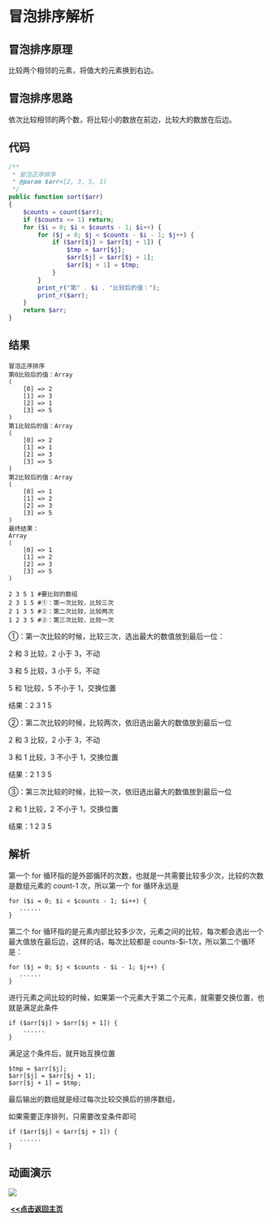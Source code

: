 # 冒泡排序解析

## 冒泡排序原理

比较两个相邻的元素，将值大的元素换到右边。

## 冒泡排序思路

依次比较相邻的两个数，将比较小的数放在前边，比较大的数放在后边。

## 代码

```php
/**
 * 冒泡正序排序
 * @param $arr=[2, 3, 5, 1]
 */
public function sort($arr)
{
    $counts = count($arr);
    if ($counts <= 1) return;
    for ($i = 0; $i < $counts - 1; $i++) {
        for ($j = 0; $j < $counts - $i - 1; $j++) {
            if ($arr[$j] > $arr[$j + 1]) {
                $tmp = $arr[$j];
                $arr[$j] = $arr[$j + 1];
                $arr[$j + 1] = $tmp;
            }
        }
        print_r("第" . $i . "比较后的值：");
        print_r($arr);
    }
    return $arr;
}
```

## 结果

```shell
冒泡正序排序
第0比较后的值：Array
(
    [0] => 2
    [1] => 3
    [2] => 1
    [3] => 5
)
第1比较后的值：Array
(
    [0] => 2
    [1] => 1
    [2] => 3
    [3] => 5
)
第2比较后的值：Array
(
    [0] => 1
    [1] => 2
    [2] => 3
    [3] => 5
)
最终结果：
Array
(
    [0] => 1
    [1] => 2
    [2] => 3
    [3] => 5
)

```

```shell
2 3 5 1 #要比较的数组
2 3 1 5 #①：第一次比较，比较三次
2 1 3 5 #②：第二次比较，比较两次
1 2 3 5 #③：第三次比较，比较一次
```

①：第一次比较的时候，比较三次，选出最大的数值放到最后一位：

2 和 3 比较，2 小于 3，不动

3 和 5 比较，3 小于 5，不动

5 和 1比较，5 不小于 1，交换位置

结果：2 3 1 5

②：第二次比较的时候，比较两次，依旧选出最大的数值放到最后一位

2 和 3 比较，2 小于 3，不动

3 和 1 比较，3 不小于 1，交换位置

结果：2 1 3 5

③：第三次比较的时候，比较一次，依旧选出最大的数值放到最后一位

2 和 1 比较，2 不小于 1，交换位置

结果：1 2 3 5

## 解析

第一个 for 循环指的是外部循环的次数，也就是一共需要比较多少次，比较的次数是数组元素的 count-1 次，所以第一个 for 循环永远是 

```
for ($i = 0; $i < $counts - 1; $i++) {
   ......
}
```

第二个 for 循环指的是元素内部比较多少次，元素之间的比较，每次都会选出一个最大值放在最后边，这样的话，每次比较都是 counts-$i-1次，所以第二个循环是：

```
for ($j = 0; $j < $counts - $i - 1; $j++) {
   ......
}
```

进行元素之间比较的时候，如果第一个元素大于第二个元素，就需要交换位置，也就是满足此条件

```
if ($arr[$j] > $arr[$j + 1]) {
    ......
}
```

满足这个条件后，就开始互换位置

```
$tmp = $arr[$j];
$arr[$j] = $arr[$j + 1];
$arr[$j + 1] = $tmp;
```

最后输出的数组就是经过每次比较交换后的排序数组，

如果需要正序排列，只需要改变条件即可

```
if ($arr[$j] < $arr[$j + 1]) {
   ......
}
```

## 动画演示

![](https://img.jbzj.com/file_images/article/201404/201449101643166.gif?201439101654)





​                                                                                                                                                                   **<u>[<<点击返回主页](https://liudandandear.gitee.io)</u>**